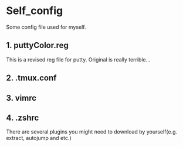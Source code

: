 # Self_config
Some config file used for myself.

## 1. puttyColor.reg  
This is a revised reg file for putty. Original is really terrible...

## 2. .tmux.conf

## 3. vimrc

## 4. .zshrc
There are several plugins you might need to download by yourself(e.g. extract, autojump and etc.)
